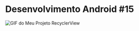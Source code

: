 # Desenvolvimento Android #15
<img src="https://i.imgur.com/puBP73G.gif" alt="GIF do Meu Projeto RecyclerView">
